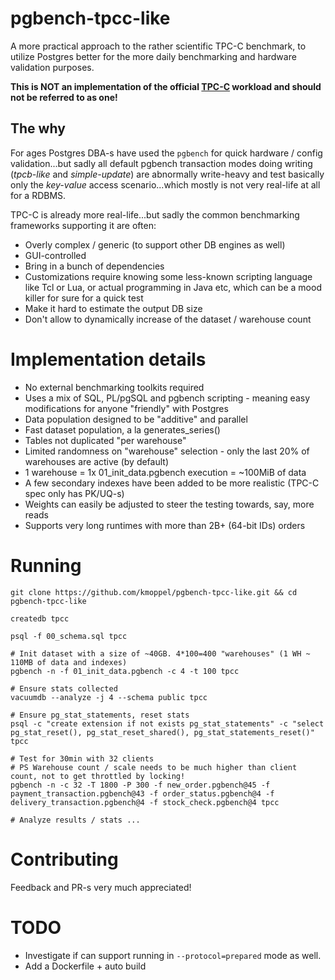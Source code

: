 # pgbench-tpcc-like

A more practical approach to the rather scientific TPC-C benchmark, to utilize Postgres better for the more daily
benchmarking and hardware validation purposes.

**This is NOT an implementation of the official [TPC-C](https://www.tpc.org/tpc_documents_current_versions/current_specifications5.asp)
workload and should not be referred to as one!**

## The why

For ages Postgres DBA-s have used the `pgbench` for quick hardware / config validation...but sadly all default
pgbench transaction modes doing writing (*tpcb-like* and *simple-update*) are abnormally write-heavy and test
basically only the *key-value* access scenario...which mostly is not very real-life at all for a RDBMS.

TPC-C is already more real-life...but sadly the common benchmarking frameworks supporting it are often:
* Overly complex / generic (to support other DB engines as well)
* GUI-controlled
* Bring in a bunch of dependencies
* Customizations require knowing some less-known scripting language like Tcl or Lua, or actual programming in Java etc,
  which can be a mood killer for sure for a quick test
* Make it hard to estimate the output DB size
* Don't allow to dynamically increase of the dataset / warehouse count

# Implementation details

* No external benchmarking toolkits required
* Uses a mix of SQL, PL/pgSQL and pgbench scripting - meaning easy modifications for anyone "friendly" with Postgres
* Data population designed to be "additive" and parallel
* Fast dataset population, a la generates_series()
* Tables not duplicated "per warehouse"
* Limited randomness on "warehouse" selection - only the last 20% of warehouses are active (by default)
* 1 warehouse = 1x 01_init_data.pgbench execution = ~100MiB of data
* A few secondary indexes have been added to be more realistic (TPC-C spec only has PK/UQ-s)
* Weights can easily be adjusted to steer the testing towards, say, more reads
* Supports very long runtimes with more than 2B+ (64-bit IDs) orders 

# Running

```
git clone https://github.com/kmoppel/pgbench-tpcc-like.git && cd pgbench-tpcc-like 

createdb tpcc

psql -f 00_schema.sql tpcc 

# Init dataset with a size of ~40GB. 4*100=400 "warehouses" (1 WH ~ 110MB of data and indexes)
pgbench -n -f 01_init_data.pgbench -c 4 -t 100 tpcc 

# Ensure stats collected
vacuumdb --analyze -j 4 --schema public tpcc

# Ensure pg_stat_statements, reset stats
psql -c "create extension if not exists pg_stat_statements" -c "select pg_stat_reset(), pg_stat_reset_shared(), pg_stat_statements_reset()" tpcc

# Test for 30min with 32 clients
# PS Warehouse count / scale needs to be much higher than client count, not to get throttled by locking!
pgbench -n -c 32 -T 1800 -P 300 -f new_order.pgbench@45 -f payment_transaction.pgbench@43 -f order_status.pgbench@4 -f delivery_transaction.pgbench@4 -f stock_check.pgbench@4 tpcc

# Analyze results / stats ...
```

# Contributing

Feedback and PR-s very much appreciated!

# TODO

* Investigate if can support running in `--protocol=prepared` mode as well.
* Add a Dockerfile + auto build 
